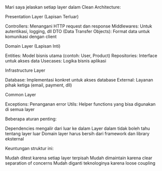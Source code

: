 Mari saya jelaskan setiap layer dalam Clean Architecture:

Presentation Layer (Lapisan Terluar)

Controllers: Menangani HTTP request dan response
Middlewares: Untuk autentikasi, logging, dll
DTO (Data Transfer Objects): Format data untuk komunikasi dengan client


Domain Layer (Lapisan Inti)

Entities: Model bisnis utama (contoh: User, Product)
Repositories: Interface untuk akses data
Usecases: Logika bisnis aplikasi


Infrastructure Layer

Database: Implementasi konkret untuk akses database
External: Layanan pihak ketiga (email, payment, dll)


Common Layer

Exceptions: Penanganan error
Utils: Helper functions yang bisa digunakan di semua layer



Beberapa aturan penting:

Dependencies mengalir dari luar ke dalam
Layer dalam tidak boleh tahu tentang layer luar
Domain layer harus bersih dari framework dan library eksternal

Keuntungan struktur ini:

Mudah ditest karena setiap layer terpisah
Mudah dimaintain karena clear separation of concerns
Mudah diganti teknologinya karena loose coupling
